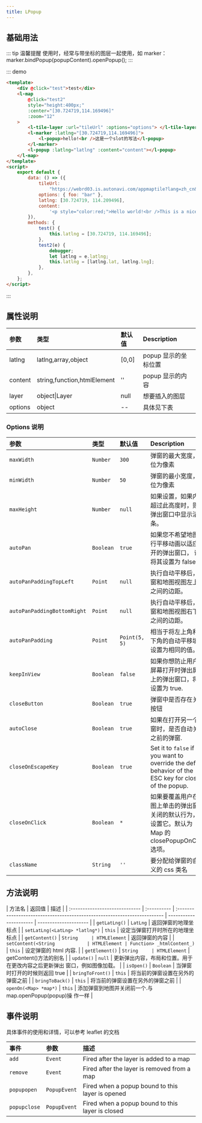 ```yaml
---
title: LPopup
---
```


## 基础用法

::: tip 温馨提醒
使用时，经常与带坐标的图层一起使用，如 marker： marker.bindPopup(popupContent).openPopup();
:::

::: demo

```html
<template>
	<div @click="test">test</div>
	<l-map
		@click="test2"
		style="height:400px;"
		:center="[30.724719,114.169496]"
		:zoom="12"
	>
		<l-tile-layer :url="tileUrl" :options="options"> </l-tile-layer>
		<l-marker :latlng="[30.724719,114.169496]">
			<l-popup>hello!<br />这是一个slot的写法</l-popup>
		</l-marker>
		<l-popup :latlng="latlng" :content="content"></l-popup>
	</l-map>
</template>
<script>
	export default {
		data: () => ({
			tileUrl:
				"https://webrd03.is.autonavi.com/appmaptile?lang=zh_cn&size=1&scale=1&style=8&x={x}&y={y}&z={z}",
			options: { foo: "bar" },
			latlng: [30.724719, 114.209496],
			content:
				'<p style="color:red;">Hello world!<br />This is a nice popup.</p>',
		}),
		methods: {
			test() {
				this.latlng = [30.724719, 114.169496];
			},
			test2(e) {
				debugger;
				let latlng = e.latlng;
				this.latlng = [latlng.lat, latlng.lng];
			},
		},
	};
</script>
```

:::

## 属性说明

| 参数    | 类型                        | 默认值 | Description          |
| :------ | :-------------------------- | :----- | :------------------- |
| latlng  | latlng,array,object         | [0,0]  | popup 显示的坐标位置 |
| content | string,function,htmlElement | ''     | popup 显示的内容     |
| layer   | object\|Layer               | null   | 想要插入的图层       |
| options | object                      | --     | 具体见下表           |

### Options 说明

| 参数                        | 类型      | 默认值        | Description                                                                                             |
| :-------------------------- | :-------- | :------------ | :------------------------------------------------------------------------------------------------------ |
| `maxWidth`                  | `Number`  | `300`         | 弹窗的最大宽度，单位为像素                                                                              |
| `minWidth`                  | `Number`  | `50`          | 弹窗的最小宽度，单位为像素                                                                              |
| `maxHeight`                 | `Number`  | `null`        | 如果设置，如果内容超过此高度时，则在弹出窗口中显示滚动条。                                              |
| `autoPan`                   | `Boolean` | `true`        | 如果您不希望地图进行平移动画以适应打开的弹出窗口， 请将其设置为 false。                                 |
| `autoPanPaddingTopLeft`     | `Point`   | `null`        | 执行自动平移后，弹窗和地图视图左上角之间的边距。                                                        |
| `autoPanPaddingBottomRight` | `Point`   | `null`        | 执行自动平移后，弹窗和地图视图右下角之间的边距。                                                        |
| `autoPanPadding`            | `Point`   | `Point(5, 5)` | 相当于将左上角和右下角的自动平移填充设置为相同的值。                                                    |
| `keepInView`                | `Boolean` | `false`       | 如果你想防止用户在屏幕打开时弹出屏幕上的弹出窗口，将其设置为 true.                                      |
| `closeButton`               | `Boolean` | `true`        | 弹窗中是否存在关闭按钮                                                                                  |
| `autoClose`                 | `Boolean` | `true`        | 如果在打开另一个弹窗时，是否自动关闭之前的弹窗.                                                         |
| `closeOnEscapeKey`          | `Boolean` | `true`        | Set it to `false` if you want to override the default behavior of the ESC key for closing of the popup. |
| `closeOnClick`              | `Boolean` | `*`           | 如果要覆盖用户在地图上单击的弹出窗口关闭的默认行为，请设置它。默认为 Map 的 closePopupOnClick 选项。    |
| `className`                 | `String`  | `''`          | 要分配给弹窗的自定义的 css 类名                                                                         |

## 方法说明

| 方法名                         | 返回值      | 描述                                                                      |
| :----------------------------- | :---------- | :------------------------------------------------------------------------ | ---------------------- | --------------------- |
| `getLatLng()`                  | `LatLng`    | 返回弹窗的地理坐标点                                                      |
| `setLatLng(<LatLng> *latlng*)` | `this`      | 设定当弹窗打开时所在的地理坐标点                                          |
| `getContent()`                 | `String     | HTMLElement`                                                              | 返回弹窗的内容         |
| `setContent(<String            | HTMLElement | Function> _htmlContent_)`                                                 | `this`                 | 设定弹窗的 html 内容. |
| `getElement()`                 | `String     | HTMLElement`                                                              | getContent()方法的别名 |
| `update()`                     | `null`      | 更新弹出内容，布局和位置。用于在更改内容之后更新弹出 窗口，例如图像加载。 |
| `isOpen()`                     | `Boolean`   | 当弹窗时打开的时候则返回 true                                             |
| `bringToFront()`               | `this`      | 将当前的弹窗设置在另外的弹窗之前                                          |
| `bringToBack()`                | `this`      | 将当前的弹窗设置在另外的弹窗之前                                          |
| `openOn(<Map> *map*)`          | `this`      | 添加弹窗到地图并关闭前一个.与 map.openPopup(popup)操 作一样               |

## 事件说明

具体事件的使用和详情，可以参考 leaflet 的文档

| 事件         | 参数         | 描述                                             |
| :----------- | :----------- | :----------------------------------------------- |
| `add`        | `Event`      | Fired after the layer is added to a map          |
| `remove`     | `Event`      | Fired after the layer is removed from a map      |
| `popupopen`  | `PopupEvent` | Fired when a popup bound to this layer is opened |
| `popupclose` | `PopupEvent` | Fired when a popup bound to this layer is closed |
